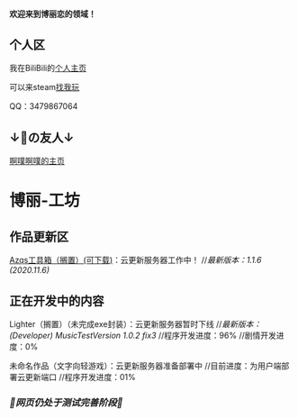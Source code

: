 #### 欢迎来到博丽恋的领域！

## 个人区

我在BiliBili的[个人主页](https://space.bilibili.com/106596319)

可以来steam[找我玩](https://steamcommunity.com/id/ayayayayayayayayayyayayayayaya)

QQ：3479867064



## ↓👴の友人↓

[啊噗啊噗的主页](Https://hakureitree.github.io/Apapu/)



# 博丽-工坊

## 作品更新区

[Azqs工具箱（搁置）(可下载)](https://codeload.github.com/HakureiTree/Azqs-.exe/zip/refs/heads/main)：云更新服务器工作中！   //*最新版本：1.1.6 (2020.11.6)*

## 正在开发中的内容

Lighter（搁置）（未完成exe封装）：云更新服务器暂时下线   //*最新版本：(Developer) MusicTestVersion 1.0.2 fix3*   //程序开发进度：96%   //剧情开发进度：0%

未命名作品（文字向轻游戏）：云更新服务器准备部署中   //目前进度：为用户端部署云更新端口   //程序开发进度：01% 


### *🔧网页仍处于测试完善阶段🔨*
